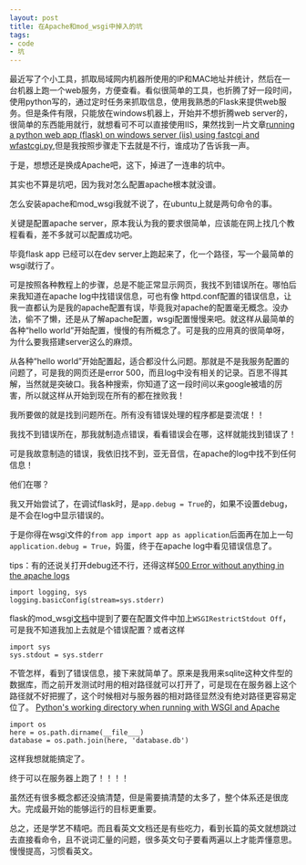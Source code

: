 ```yaml
---
layout: post
title: 在Apache和mod_wsgi中掉入的坑
tags: 
- code
- 坑
---
```



最近写了个小工具，抓取局域网内机器所使用的IP和MAC地址并统计，然后在一台机器上跑一个web服务，方便查看。看似很简单的工具，也折腾了好一段时间，使用python写的，通过定时任务来抓取信息，使用我熟悉的Flask来提供web服务。但是条件有限，只能放在windows机器上，开始并不想折腾web server的，很简单的东西能用就行，就想看可不可以直接使用IIS，果然找到一片文章[running a python web app (flask) on windows server (iis) using fastcgi and wfastcgi.py](https://medium.com/what-i-learned-today/b49875b637f7),但是我按照步骤走下去就是不行，谁成功了告诉我一声。

于是，想想还是换成Apache吧，这下，掉进了一连串的坑中。

其实也不算是坑吧，因为我对怎么配置apache根本就没谱。

怎么安装apache和mod_wsgi我就不说了，在ubuntu上就是两句命令的事。

关键是配置apache server，原本我认为我的要求很简单，应该能在网上找几个教程看看，差不多就可以配置成功吧。

毕竟flask app 已经可以在dev server上跑起来了，化一个路径，写一个最简单的wsgi就行了。

可是按照各种教程上的步骤，总是不能正常显示网页，我找不到错误所在。哪怕后来我知道在apache log中找错误信息，可也有像 httpd.conf配置的错误信息，让我一直都认为是我的apache配置有误，毕竟我对apache的配置毫无概念。没办法，偷不了懒，还是从了解apache配置，wsgi配置慢慢来吧。就这样从最简单的各种“hello world”开始配置，慢慢的有所概念了。可是我的应用真的很简单呀，为什么要我搭建server这么的麻烦。


从各种“hello world”开始配置起，适合都没什么问题。那就是不是我服务配置的问题了，可是我的网页还是error 500，而且log中没有相关的记录。百思不得其解，当然就是突破口。我各种搜索，你知道了这一段时间以来google被墙的厉害，所以就这样从开始到现在所有的都在挫败我！

我所要做的就是找到问题所在。所有没有错误处理的程序都是耍流氓！！

我找不到错误所在，那我就制造点错误，看看错误会在哪，这样就能找到错误了！

可是我故意制造的错误，我依旧找不到，亚无音信，在apache的log中找不到任何信息！

他们在哪？

我又开始尝试了，在调试flask时，是`app.debug = True`的，如果不设置debug，是不会在log中显示错误的。

于是你得在wsgi文件的`from app import app as application`后面再在加上一句`application.debug = True`，妈蛋，终于在apache log中看见错误信息了。

tips：有的还说关打开debug还不行，还得这样[500 Error without anything in the apache logs](http://stackoverflow.com/questions/8007176/500-error-without-anything-in-the-apache-logs)
	
	import logging, sys
	logging.basicConfig(stream=sys.stderr)

flask的mod_wsgi[文档](http://dormousehole.readthedocs.org/en/latest/deploying/mod_wsgi.html)中提到了要在配置文件中加上`WSGIRestrictStdout Off`，可是我不知道我加上去就是个错误配置？或者这样

	import sys
	sys.stdout = sys.stderr

不管怎样，看到了错误信息，接下来就简单了。原来是我用来sqlite这种文件型的数据库，而之前开发测试时用的相对路径就可以打开了，可是现在在服务器上这个路径就不好把握了，这个时候相对与服务器的相对路径显然没有绝对路径更容易定位了。
[Python's working directory when running with WSGI and Apache](http://stackoverflow.com/questions/12081789/pythons-working-directory-when-running-with-wsgi-and-apache)

	import os
	here = os.path.dirname(__file___)
	database = os.path.join(here, 'database.db')

这样我想就能搞定了。

终于可以在服务器上跑了！！！！

虽然还有很多概念都还没搞清楚，但是需要搞清楚的太多了，整个体系还是很庞大。完成最开始的能够运行的目标更重要。


总之，还是学艺不精吧。而且看英文文档还是有些吃力，看到长篇的英文就想跳过去直接看命令，且不说词汇量的问题，很多英文句子要看两遍以上才能弄懂意思。慢慢提高，习惯看英文。
	



